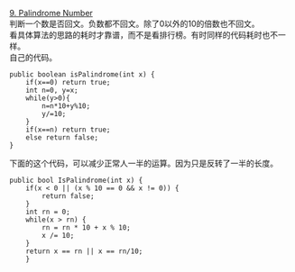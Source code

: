 [9. Palindrome Number](https://leetcode.com/problems/palindrome-number/description/)<br>
判断一个数是否回文。负数都不回文。除了0以外的10的倍数也不回文。<br>
看具体算法的思路的耗时才靠谱，而不是看排行榜。有时同样的代码耗时也不一样。<br>
自己的代码。
```
public boolean isPalindrome(int x) {
    if(x==0) return true;
    int n=0, y=x;
    while(y>0){
        n=n*10+y%10;
        y/=10;
    }
    if(x==n) return true;
    else return false;
}
```
下面的这个代码，可以减少正常人一半的运算。因为只是反转了一半的长度。
```
public bool IsPalindrome(int x) {
    if(x < 0 || (x % 10 == 0 && x != 0)) {
        return false;
    }
    int rn = 0;
    while(x > rn) {
        rn = rn * 10 + x % 10;
        x /= 10;
    }
    return x == rn || x == rn/10;
    }
```

